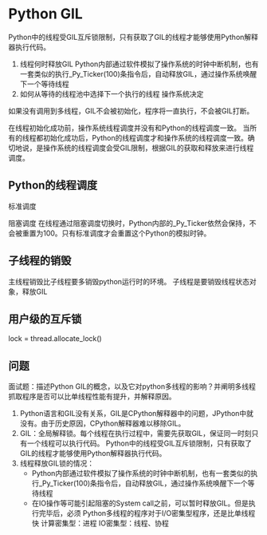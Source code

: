 
# Python GIL

Python中的线程受GIL互斥锁限制，只有获取了GIL的线程才能够使用Python解释器执行代码。

1. 线程何时释放GIL
Python内部通过软件模拟了操作系统的时钟中断机制，也有一套类似的执行_Py_Ticker(100)条指令后，自动释放GIL，通过操作系统唤醒下一个等待线程
3. 如何从等待的线程池中选择下一个执行的线程
操作系统决定

如果没有调用到多线程，GIL不会被初始化，程序将一直执行，不会被GIL打断。

在线程初始化成功前，操作系统线程调度并没有和Python的线程调度一致。
当所有的线程都初始化成功后，Python的线程调度才和操作系统的线程调度一致。确切地说，是操作系统的线程调度会受GIL限制，根据GIL的获取和释放来进行线程调度。

## Python的线程调度
标准调度

阻塞调度
在线程通过阻塞调度切换时，Python内部的_Py_Ticker依然会保持，不会被重置为100。只有标准调度才会重置这个Python的模拟时钟。

## 子线程的销毁
主线程销毁比子线程要多销毁python运行时的环境。
子线程是要销毁线程状态对象，释放GIL

##  用户级的互斥锁
lock = thread.allocate_lock()

## 问题
面试题：描述Python GIL的概念，以及它对python多线程的影响？并阐明多线程抓取程序是否可以比单线程性能有提升，并解释原因。
1. Python语言和GIL没有关系，GIL是CPython解释器中的问题，JPython中就没有。由于历史原因，CPython解释器难以移除GIL。
2. GIL：全局解释锁。每个线程在执行过程中，需要先获取GIL，保证同一时刻只有一个线程可以执行代码。
Python中的线程受GIL互斥锁限制，只有获取了GIL的线程才能够使用Python解释器执行代码。
3. 线程释放GIL锁的情况：
    - Python内部通过软件模拟了操作系统的时钟中断机制，也有一套类似的执行_Py_Ticker(100)条指令后，自动释放GIL，通过操作系统唤醒下一个等待线程
    - 在IO操作等可能引起阻塞的System call之前，可以暂时释放GIL。但是执行完毕后，必须
Python多线程的程序对于I/O密集型程序，还是比单线程快
计算密集型：进程
IO密集型：线程、协程

<!--stackedit_data:
eyJoaXN0b3J5IjpbLTE1ODQzNzA5MjcsMTI4NDkxNjQzMywtMT
M0NzU5OTAxMywtOTMzNTAyMjkxLDE2NjQzNjYxNzQsOTMwMDI5
NjM5LC0xMzcwNTY3MDcxLC0xNzY2MTQ5NzA5LC03MzMzNTU0MT
ldfQ==
-->